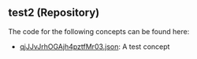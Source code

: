 ## test2 \(Repository\)

The code for the following concepts can be found here: 

- [qjJJvJrhOGAjh4pztfMr03.json](qjJJvJrhOGAjh4pztfMr03.json): A test concept
